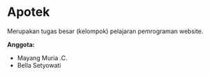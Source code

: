 # Apotek

Merupakan tugas besar (kelompok) pelajaran pemrograman website.

__Anggota:__
* Mayang Muria .C.
* Bella Setyowati
